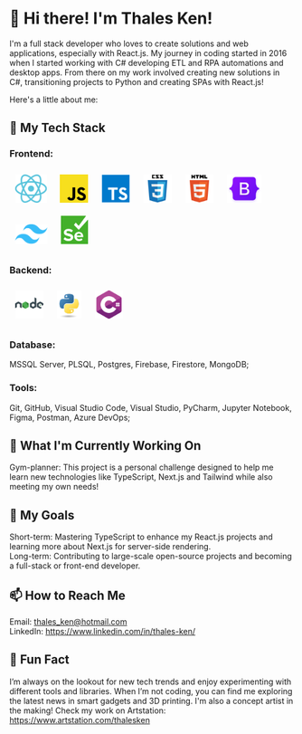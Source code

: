 # 👋 Hi there! I'm Thales Ken!
I'm a full stack developer who loves to create solutions and web applications, especially with React.js. My journey in coding started in 2016 when I started working with C# developing ETL and RPA automations and desktop apps. From there on my work involved creating new solutions in C#, transitioning projects to Python and creating SPAs with React.js!  

Here's a little about me:

## 🚀 My Tech Stack
### Frontend: 
<a href="https://react.dev/" target="_blank"><img style="margin: 10px" src="https://github.com/thales-ken/thales-ken/blob/main/icons/react.svg" alt="React" height="50" /></a>
<a href="https://www.javascript.com/" target="_blank"><img style="margin: 10px" src="https://github.com/thales-ken/thales-ken/blob/main/icons/JS.png" alt="JavaScript" height="50" /></a>
<a href="https://www.typescriptlang.org/" target="_blank"><img style="margin: 10px" src="https://github.com/thales-ken/thales-ken/blob/main/icons/typescript.svg" alt="TypeScript" height="50" /></a>
<a href="https://www.w3schools.com/css/" target="_blank"><img style="margin: 10px" src="https://github.com/thales-ken/thales-ken/blob/main/icons/css3.svg" alt="CSS3" height="50" /></a>
<a href="https://en.wikipedia.org/wiki/HTML5" target="_blank"><img style="margin: 10px" src="https://github.com/thales-ken/thales-ken/blob/main/icons/html5.svg" alt="HTML5" height="50" /></a>
<a href="https://getbootstrap.com/" target="_blank"><img style="margin: 10px" src="https://github.com/thales-ken/thales-ken/blob/main/icons/bootstrap.png" alt="Bootstrap" height="50" /></a>
<a href="https://tailwindcss.com/" target="_blank"><img style="margin: 10px" src="https://github.com/thales-ken/thales-ken/blob/main/icons/tailwind.png" alt="Tailwind" height="35" /></a>
<a href="https://www.selenium.dev/" target="_blank"><img style="margin: 10px" src="https://github.com/thales-ken/thales-ken/blob/main/icons/selenium.png" alt="Selenium" height="50" /></a>
### Backend:
<a href="https://nodejs.org/pt" target="_blank"><img style="margin: 10px" src="https://github.com/thales-ken/thales-ken/blob/main/icons/nodeJS.png" alt="NodeJS" height="50" /></a>
<a href="https://www.python.org/" target="_blank"><img style="margin: 10px" src="https://github.com/thales-ken/thales-ken/blob/main/icons/py.png" alt="NodeJS" height="50" /></a>
<a href="https://dotnet.microsoft.com/pt-br/languages/csharp" target="_blank"><img style="margin: 10px" src="https://github.com/thales-ken/thales-ken/blob/main/icons/c-sharp.png" alt="CSharp" height="50" /></a>
### Database: 
MSSQL Server, PLSQL, Postgres, Firebase, Firestore, MongoDB;
### Tools: 
Git, GitHub, Visual Studio Code, Visual Studio, PyCharm, Jupyter Notebook, Figma, Postman, Azure DevOps;
## 🌱 What I'm Currently Working On
Gym-planner: This project is a personal challenge designed to help me learn new technologies like TypeScript, Next.js and Tailwind while also meeting my own needs!
## 🎯 My Goals
Short-term: Mastering TypeScript to enhance my React.js projects and learning more about Next.js for server-side rendering.<br/>
Long-term: Contributing to large-scale open-source projects and becoming a full-stack or front-end developer.
## 📫 How to Reach Me
Email: thales_ken@hotmail.com <br/>
LinkedIn: https://www.linkedin.com/in/thales-ken/
## 💬 Fun Fact
I’m always on the lookout for new tech trends and enjoy experimenting with different tools and libraries. When I’m not coding, you can find me exploring the latest news in smart gadgets and 3D printing. I'm also a concept artist in the making! Check my work on Artstation: https://www.artstation.com/thalesken
